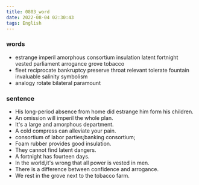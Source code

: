 ```yaml
---
title: 0803_word
date: 2022-08-04 02:30:43
tags: English
---
```

### words
- estrange imperil amorphous consortium insulation latent fortnight vested parliament arrogance grove tobacco
- fleet reciprocate bankruptcy preserve throat relevant tolerate fountain invaluable salinity symbolism
- analogy rotate bilateral paramount
### sentence
- His long-period absence from home did estrange him form his children.
- An omission will imperil the whole plan.
- It's a large and amorphous department.
- A cold compress can alleviate your pain.
- consortium of labor parties;banking consortium;
- Foam rubber provides good insulation.
- They cannot find latent dangers.
- A fortnight has fourteen days.
- In the world,it's wrong that all power is vested in men.
- There is a difference between confidence and arrogance.
- We rest in the grove next to the tobacco farm.